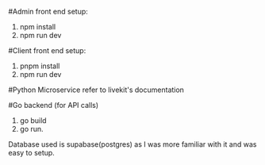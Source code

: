 #Admin front end setup:
1. npm install
2. npm run dev

#Client front end setup:
1. pnpm install
2. npm run dev

#Python Microservice
refer to livekit's documentation

#Go backend (for API calls)
1. go build
2. go run.

Database used is supabase(postgres) as I was more familiar with it and was easy to setup.
